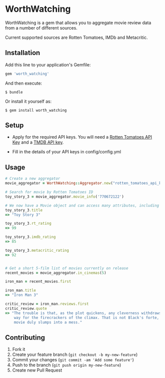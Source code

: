 # WorthWatching

WorthWatching is a gem that allows you to aggregate movie review data from a 
number of different sources.

Current supported sources are Rotten Tomatoes, IMDb and Metacritic.

## Installation

Add this line to your application's Gemfile:
```ruby
gem 'worth_watching'
```
And then execute:

    $ bundle

Or install it yourself as:

    $ gem install worth_watching

## Setup

* Apply for the required API keys. You will need a [Rotten Tomatoes API Key](http://developer.rottentomatoes.com/)  and a [TMDB API key](http://docs.themoviedb.apiary.io/).

* Fill in the details of your API keys in config/config.yml

## Usage

```ruby
# Create a new aggregator
movie_aggregator = WorthWatching::Aggregator.new("rotten_tomatoes_api_key", "tmdb_api_key")

# Search for movie by Rotten Tomatoes ID
toy_story_3 = movie_aggregator.movie_info('770672122')

# We now have a Movie object and can access many attributes, including rating information
toy_story_3.title 
=> "Toy Story 3"

toy_story_3.rt_rating
=> 99

toy_story_3.imdb_rating
=> 85

toy_story_3.metacritic_rating
=> 92


# Get a short 5-film list of movies currently on release 
recent_movies = movie_aggregator.in_cinemas(5)

iron_man = recent_movies.first

iron_man.title
=> "Iron Man 3"

critic_review = iron_man.reviews.first
critic_review.quote
=> "The trouble is that, as the plot quickens, any cleverness withdraws, to make 
    way for the firecrackers of the climax. That is not Black's forte, and his 
    movie duly slumps into a mess."
```

## Contributing

1. Fork it
2. Create your feature branch (`git checkout -b my-new-feature`)
3. Commit your changes (`git commit -am 'Add some feature'`)
4. Push to the branch (`git push origin my-new-feature`)
5. Create new Pull Request
